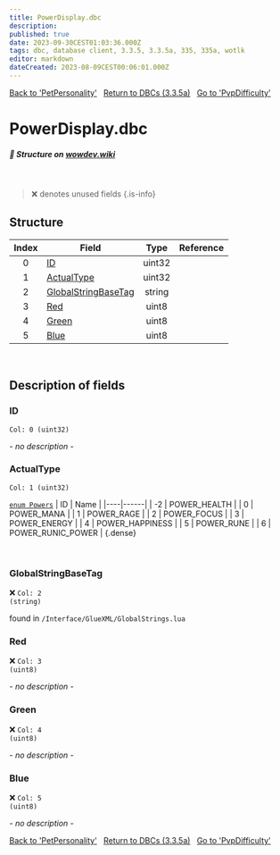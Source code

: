 ```yaml
---
title: PowerDisplay.dbc
description:
published: true
date: 2023-09-30CEST01:03:36.000Z
tags: dbc, database client, 3.3.5, 3.3.5a, 335, 335a, wotlk
editor: markdown
dateCreated: 2023-08-09CEST00:06:01.000Z
---
```

<a href="https://trinitycore.info/files/DBC/335/petpersonality" class="mt-5 v-btn v-btn--depressed v-btn--flat v-btn--outlined theme--light v-size--default darkblue--text text--lighten-3"><span class="v-btn__content"><i aria-hidden="true" class="v-icon notranslate v-icon--left mdi mdi-arrow-left theme--light"></i><span>Back to 'PetPersonality'</span></span></a>&nbsp;&nbsp;&nbsp;<a href="https://trinitycore.info/files/DBC/335/DBC" class="mt-5 v-btn v-btn--depressed v-btn--flat v-btn--outlined theme--light v-size--default darkblue--text text--lighten-3"><span class="v-btn__content"><i aria-hidden="true" class="v-icon notranslate v-icon--left mdi mdi-home-outline theme--light"></i><span>Return to DBCs (3.3.5a)</span></span></a>&nbsp;&nbsp;&nbsp;<a href="https://trinitycore.info/files/DBC/335/pvpdifficulty" class="mt-5 v-btn v-btn--depressed v-btn--flat v-btn--outlined theme--light v-size--default darkblue--text text--lighten-3"><span class="v-btn__content"><span>Go to 'PvpDifficulty'</span><i aria-hidden="true" class="v-icon notranslate v-icon--right mdi mdi-arrow-right theme--light"></i></span></a>

# PowerDisplay.dbc
##### :pencil: Structure on [wowdev.wiki](https://wowdev.wiki/DB/PowerDisplay)
&nbsp;

> :x: denotes unused fields
{.is-info}


## Structure

| Index | Field | Type | Reference |
| :---: | --- | :---: | --- |
| 0 | [ID](#id-alt) | uint32 |  |
| 1 | [ActualType](#actualtype) | uint32 |  |
| 2 | [GlobalStringBaseTag](#globalstringbasetag) | string |  |
| 3 | [Red](#red) | uint8 |  |
| 4 | [Green](#green) | uint8 |  |
| 5 | [Blue](#blue) | uint8 |  |
&nbsp;
## Description of fields

### ID <!-- {#id-alt} -->
<code>Col: 0 (uint32)</code>

*- no description -*
&nbsp;

### ActualType
<code>Col: 1 (uint32)</code>

[`enum Powers`](https://github.com/TrinityCore/TrinityCore/blob/3.3.5/src/server/shared/SharedDefines.h#L286-L298)
| ID | Name |
|----|------|
| -2 | POWER_HEALTH |
| 0 | POWER_MANA |
| 1 | POWER_RAGE |
| 2 | POWER_FOCUS |
| 3 | POWER_ENERGY |
| 4 | POWER_HAPPINESS |
| 5 | POWER_RUNE |
| 6 | POWER_RUNIC_POWER |
{.dense}

&nbsp;

### GlobalStringBaseTag
:x: <code>Col: 2 (string)</code>

found in `/Interface/GlueXML/GlobalStrings.lua`
&nbsp;

### Red
:x: <code>Col: 3 (uint8)</code>

*- no description -*
&nbsp;

### Green
:x: <code>Col: 4 (uint8)</code>

*- no description -*
&nbsp;

### Blue
:x: <code>Col: 5 (uint8)</code>

*- no description -*
&nbsp;

<a href="https://trinitycore.info/files/DBC/335/petpersonality" class="mt-5 v-btn v-btn--depressed v-btn--flat v-btn--outlined theme--light v-size--default darkblue--text text--lighten-3"><span class="v-btn__content"><i aria-hidden="true" class="v-icon notranslate v-icon--left mdi mdi-arrow-left theme--light"></i><span>Back to 'PetPersonality'</span></span></a>&nbsp;&nbsp;&nbsp;<a href="https://trinitycore.info/files/DBC/335/DBC" class="mt-5 v-btn v-btn--depressed v-btn--flat v-btn--outlined theme--light v-size--default darkblue--text text--lighten-3"><span class="v-btn__content"><i aria-hidden="true" class="v-icon notranslate v-icon--left mdi mdi-home-outline theme--light"></i><span>Return to DBCs (3.3.5a)</span></span></a>&nbsp;&nbsp;&nbsp;<a href="https://trinitycore.info/files/DBC/335/pvpdifficulty" class="mt-5 v-btn v-btn--depressed v-btn--flat v-btn--outlined theme--light v-size--default darkblue--text text--lighten-3"><span class="v-btn__content"><span>Go to 'PvpDifficulty'</span><i aria-hidden="true" class="v-icon notranslate v-icon--right mdi mdi-arrow-right theme--light"></i></span></a>
